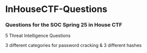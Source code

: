 # InHouseCTF-Questions
### Questions for the SOC Spring 25 in House CTF

5 Threat Intelligence Questions

3 different categories for password cracking & 3 different hashes 
